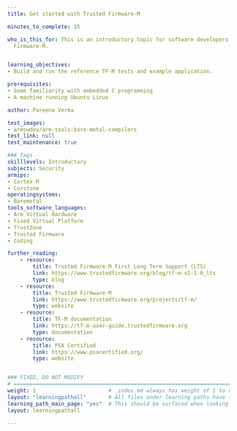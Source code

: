 ```yaml
---
title: Get started with Trusted Firmware-M

minutes_to_complete: 15

who_is_this_for: This is an introductory topic for software developers new to Trusted
  Firmware-M.


learning_objectives:
- Build and run the reference TF-M tests and example application.

prerequisites:
- Some familiarity with embedded C programming
- A machine running Ubuntu Linux

author: Pareena Verma

test_images:
- armswdev/arm-tools:bare-metal-compilers
test_link: null
test_maintenance: true

### Tags
skilllevels: Introductory
subjects: Security
armips:
- Cortex-M
- Corstone
operatingsystems:
- Baremetal
tools_software_languages:
- Arm Virtual Hardware
- Fixed Virtual Platform
- TrustZone
- Trusted Firmware
- Coding

further_reading:
    - resource:
        title: Trusted Firmware-M First Long Term Support (LTS)
        link: https://www.trustedfirmware.org/blog/tf-m-v2-1-0_lts
        type: blog
    - resource:
        title: Trusted Firmware-M
        link: https://www.trustedfirmware.org/projects/tf-m/
        type: website
    - resource:
        title: TF-M documentation
        link: https://tf-m-user-guide.trustedfirmware.org
        type: documentation
    - resource:
        title: PSA Certified
        link: https://www.psacertified.org/
        type: website


### FIXED, DO NOT MODIFY
# ================================================================================
weight: 1                       # _index.md always has weight of 1 to order correctly
layout: "learningpathall"       # All files under learning paths have this same wrapper
learning_path_main_page: "yes"  # This should be surfaced when looking for related content. Only set for _index.md of learning path content.
layout: learningpathall

---
```


